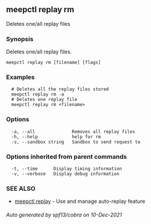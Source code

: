## meepctl replay rm

Deletes one/all replay files

### Synopsis

Deletes one/all replay files.

```
meepctl replay rm [filename] [flags]
```

### Examples

```
  # Deletes all the replay files stored
  meepctl replay rm -a
  # Deletes one replay file
  meepctl replay rm <filename>
```

### Options

```
  -a, --all              Removes all replay files
  -h, --help             help for rm
  -s, --sandbox string   Sandbox to send request to
```

### Options inherited from parent commands

```
  -t, --time      Display timing information
  -v, --verbose   Display debug information
```

### SEE ALSO

* [meepctl replay](meepctl_replay.md)	 - Use and manage auto-replay feature

###### Auto generated by spf13/cobra on 10-Dec-2021
